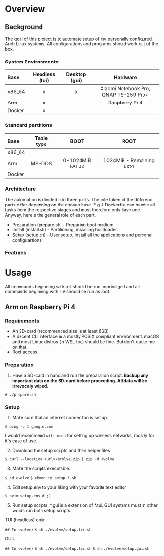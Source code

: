 # Overview

## Background

The goal of this project is to automate setup of my personally configured Arch Linux systems.
All configurations and programs should work out of the box.

### System Environments

| Base   | Headless (tui) | Desktop (gui) | Hardware                                |
| :---   | :---:          | :---:         | :---:                                   |
| x86_64 | x              | x             | Xiaomi Notebook Pro, QNAP TS-259 Pro+   |
| Arm    | x              |               | Raspberry Pi 4                          | 
| Docker | x              |               |                                         |

### Standard partitions

| Base   | Table type   | BOOT              | ROOT                      |
| :---   | :---:        | :---:             | :---:                     |
| x86_64 |              |                   |                           |
| Arm    | MS-DOS       | 0-1024MiB FAT32   | 1024MiB - Remaining Ext4  |
| Docker |              |                   |                           |


### Architecture

The automation is divided into three parts. The role taken of the differenc parts differ depending on the chosen base. E.g A Dockerfile can handle all tasks from the respective stages and must therefore only have one. Anyway, here's the general role of each part.

* Preparation (prepare.sh) - Preparing boot medium.
* Install (install.sh) - Partitioning, installing bootloader. 
* Setup (setup.sh) - User setup, install all the applications and personal configuartions.

### Features

# Usage

All commands beginning with a `$` should be run unpriviliged and all commands beginning with a `#` should be run as root.
 
## Arm on Raspberry Pi 4

### Requirements

* An SD-card (recommended size is at least 8GB)
* A decent CLI interface in a mostly POSIX compliant environment. macOS and most Linux distros (in WSL too) should be fine. But don't quote me on that.
* Root access

### Preparation

1. Have a SD-card in hand and run the preparation script. **Backup any important data on the SD-card before proceeding. All data will be irrevocaly wiped.**

`# ./prepare.sh`

### Setup

1. Make sure that an internet conneciton is set up.

`$ ping -c 1 google.com`

I would recommend `wifi-menu` for setting up wireless networks, mostly for it's ease of use.

2. Download the setup scripts and their helper files

`$ curl --location <url>/evolve.zip | zip -d evolve`

3. Make the scripts executable. 

`$ cd evolve`
`$ chmod +x setup.*.sh`

4. Edit setup.env to your liking with your favorite text editor

`$ nvim setup.env # ;)`

5. Run setup scripts. *.gui is a extension of *.tui. GUI systems must in other words run both setup scripts.  

TUI (headless) only: 

`## In evolve/`
`$ sh ./evolve/setup.tui.sh`

GUI:

`## In evolve/`
`$ sh ./evolve/setup.tui.sh`
`$ sh ./evolve/setup.gui.sh`
